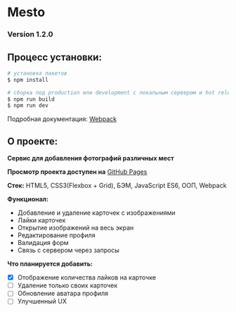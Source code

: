 # Mesto 

### Version 1.2.0

## Процесс установки:

```bash
# установка пакетов
$ npm install

# сборка под production или development с локальным сервером и hot reload
$ npm run build
$ npm run dev
```
Подробная документация: [Webpack](https://webpack.js.org/guides/getting-started/)

## О проекте: 

**Сервис для добавления фотографий различных мест**

**Просмотр проекта доступен на** [GitHub Pages](https://eugeneebergard.github.io/mesto-webpack/)

**Стек:** HTML5, CSS3(Flexbox + Grid), БЭМ, JavaScript ES6, ООП, Webpack

**Функционал:**

- Добавление и удаление карточек с изображениями 
- Лайки карточек
- Открытие изображений на весь экран
- Редактирование профиля
- Валидация форм
- Связь с сервером через запросы

**Что планируется добавить:**

- [X] Отображение количества лайков на карточке
- [ ] Удаление только своих карточек
- [ ] Обновление аватара профиля
- [ ] Улучшенный UX